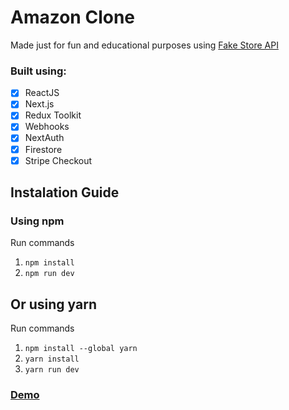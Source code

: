 # Amazon Clone
Made just for fun and educational purposes using [Fake Store API](https://fakestoreapi.com/)


### Built using:
- [x] ReactJS
- [x] Next.js
- [x] Redux Toolkit
- [x] Webhooks
- [x] NextAuth
- [x] Firestore
- [x] Stripe Checkout

## Instalation Guide
### Using npm
Run commands
1) ```npm install```
2) ```npm run dev```

## Or using yarn
Run commands 
1) ```npm install --global yarn```
2) ```yarn install```
3) ```yarn run dev```


### [Demo](https://amazon-clone-chi-blond.vercel.app/)
